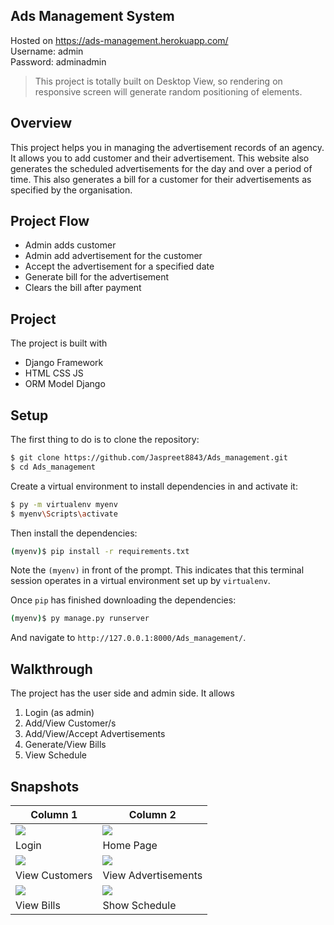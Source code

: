 ## Ads Management System
Hosted on https://ads-management.herokuapp.com/ <br/>
Username: admin <br/>
Password: adminadmin <br/>
> This project is totally built on Desktop View, so rendering on responsive screen will generate random positioning of elements.

## Overview
This project helps you in managing the advertisement records of an agency. It allows you to add customer and their advertisement. This website also generates the scheduled advertisements for the day and over a period of time. This also generates a bill for a customer for their advertisements as specified by the organisation.

## Project Flow
* Admin adds customer
* Admin add advertisement for the customer
* Accept the advertisement for a specified date
* Generate bill for the advertisement
* Clears the bill after payment

## Project
The project is built with
* Django Framework
* HTML CSS JS
* ORM Model Django

## Setup

The first thing to do is to clone the repository:

```sh
$ git clone https://github.com/Jaspreet8843/Ads_management.git
$ cd Ads_management
```

Create a virtual environment to install dependencies in and activate it:

```sh
$ py -m virtualenv myenv
$ myenv\Scripts\activate
```

Then install the dependencies:

```sh
(myenv)$ pip install -r requirements.txt
```
Note the `(myenv)` in front of the prompt. This indicates that this terminal
session operates in a virtual environment set up by `virtualenv`.

Once `pip` has finished downloading the dependencies:
```sh
(myenv)$ py manage.py runserver
```
And navigate to `http://127.0.0.1:8000/Ads_management/`.

## Walkthrough
The project has the user side and admin side. It allows 
1. Login (as admin)
2. Add/View Customer/s
3. Add/View/Accept Advertisements
4. Generate/View Bills
5. View Schedule

## Snapshots
Column 1 | Column 2
------------ | -------------
![](https://user-images.githubusercontent.com/46393531/124586586-3d3e5580-de74-11eb-81fa-9f22436d1ff5.png) | ![](https://user-images.githubusercontent.com/46393531/124586810-89899580-de74-11eb-9252-483c4edef17a.png)
Login | Home Page
![](https://user-images.githubusercontent.com/46393531/124586979-bfc71500-de74-11eb-86d2-8581686de79a.png) | ![](https://user-images.githubusercontent.com/46393531/124587022-cb1a4080-de74-11eb-80ff-f1c45e1e4461.png)
View Customers | View Advertisements
![](https://user-images.githubusercontent.com/46393531/124587121-e5ecb500-de74-11eb-87a6-85e5dae3b110.png) | ![](https://user-images.githubusercontent.com/46393531/124587162-f13fe080-de74-11eb-9e55-39343849a9d9.png)
View Bills | Show Schedule



